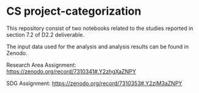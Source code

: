 # CS project-categorization

This repository consist of two notebooks related to the studies reported in section 7.2 of D2.2 deliverable.

The input data used for the analysis and analysis results can be found in Zenodo.

Research Area Assignment: https://zenodo.org/record/7310341#.Y2zhgXaZNPY 

SDG Assignment: https://zenodo.org/record/7310353#.Y2ziM3aZNPY

